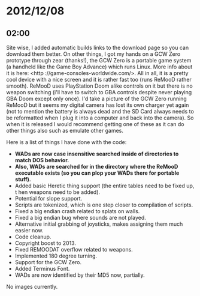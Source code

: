 # 2012/12/08

## 02:00

Site wise, I added automatic builds links to the download page so you can
download them better. On other things, I got my hands on a GCW Zero prototype
through zear (thanks!), the GCW Zero is a portable game system (a handheld
like the Game Boy Advance) which runs Linux. More info about it is here: <http
://game-consoles-worldwide.com/>. All in all, it is a pretty cool device with
a nice screen and it is rather fast too (runs ReMooD rather smooth). ReMooD
uses PlayStation Doom alike controls on it but there is no weapon switching
(i'll have to switch to GBA controls despite never playing GBA Doom except
only once). I'd take a picture of the GCW Zero running ReMooD but it seems my
digital camera has lost its own charger yet again (not to mention the battery
is always dead and the SD Card always needs to be reformatted when I plug it
into a computer and back into the camera). So when it is released I would
recommend getting one of these as it can do other things also such as emulate
other games.

Here is a list of things I have done with the code:

  * **WADs are now case insensitive searched inside of directories to match DOS
 behavior.**
  * **Also, WADs are searched for in the directory where the ReMooD executable 
exists (so you can plop your WADs there for portable stuff).**
  * Added basic Heretic thing support (the entire tables need to be fixed up, t
hen weapons need to be added).
  * Potential for slope support.
  * Scripts are tokenized, which is one step closer to compilation of scripts.
  * Fixed a big endian crash related to splats on walls.
  * Fixed a big endian bug where sounds are not played.
  * Alternative initial grabbing of joysticks, makes assigning them much easier
 now.
  * Code cleanup.
  * Copyright boost to 2013.
  * Fixed REMOODAT overflow related to weapons.
  * Implemented 180 degree turning.
  * Support for the GCW Zero.
  * Added Terminus Font.
  * WADs are now identified by their MD5 now, partially.

No images currently.

